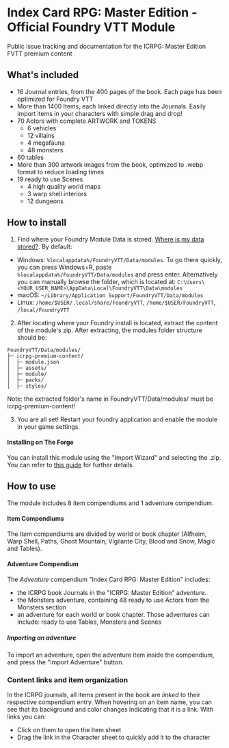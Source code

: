 # Index Card RPG: Master Edition - Official Foundry VTT Module
Public issue tracking and documentation for the ICRPG: Master Edition FVTT premium content

## What's included
- 16 Journal entries, from the 400 pages of the book. Each page has been optimized for Foundry VTT
- More than 1400 Items, each linked directly into the Journals. Easily import items in your characters with simple drag and drop!
- 70 Actors with complete ARTWORK and TOKENS
  - 6 vehicles
  - 12 villains
  - 4 megafauna
  - 48 monsters
- 60 tables
- More than 300 artwork images from the book, optimized to .webp format to reduce loading times
- 19 ready to use Scenes
  - 4 high quality world maps
  - 3 warp shell interiors
  - 12 dungeons

## How to install
1. Find where your Foundry Module Data is stored. [Where is my data stored?](https://foundryvtt.com/article/configuration/#:~:text=Where%20Is%20My%20Data%20Stored%3F). By default:
  - Windows: `%localappdata%/FoundryVTT/Data/modules`. To go there quickly, you can press Windows+R, paste `%localappdata%/FoundryVTT/Data/modules` and press enter. Alternatively you can manually browse the folder, which is located at: `C:\Users\<YOUR_USER_NAME>\AppData\Local\FoundryVTT\Data\modules`
- macOS:  `~/Library/Application Support/FoundryVTT/Data/modules`
- Linux: `/home/$USER/.local/share/FoundryVTT`, `/home/$USER/FoundryVTT`, `/local/FoundryVTT`

2. After locating where your Foundry install is located, extract the content of the module's zip. After extracting, the modules folder structure should be:
```
FoundryVTT/Data/modules/
├─ icrpg-premium-content/
│  ├─ module.json
│  ├─ assets/
│  ├─ module/
│  ├─ packs/
│  ├─ styles/
```
Note: the extracted folder's name in FoundryVTT/Data/modules/ must be icrpg-premium-content!

3. You are all set! Restart your foundry application and enable the module in your game settings.

#### Installing on The Forge
You can install this module using the "Import Wizard" and selecting the .zip. You can refer to [this guide](https://forums.forge-vtt.com/t/how-to-upload-a-modified-version-of-a-module-system/10510) for further details.

## How to use
The module includes 8 item compendiums and 1 adventure compendium. 

#### Item Compendiums
The _Item_ compendiums are divided by world or book chapter (Alfheim, Warp Shell, Paths, Ghost Mountain, Vigilante City, Blood and Snow, Magic and Tables). 

#### Adventure Compendium
The _Adventure_ compendium "Index Card RPG: Master Edition" includes:
- the ICRPG book Journals in the "ICRPG: Master Edition" adventure.
- the Monsters adventure, containing 48 ready to use Actors from the Monsters section
- an adventure for each world or book chapter. Those adventures can include: ready to use Tables, Monsters and Scenes

##### Importing an adventure
To import an adventure, open the adventure item inside the compendium, and press the "Import Adventure" button.

### Content links and item organization
In the ICRPG journals, all items present in the book are _linked_ to their respective compendium entry. When hovering on an item name, you can see that its background and color changes indicating that it is a link. With links you can:
- Click on them to open the Item sheet
- Drag the link in the Character sheet to quickly add it to the character



